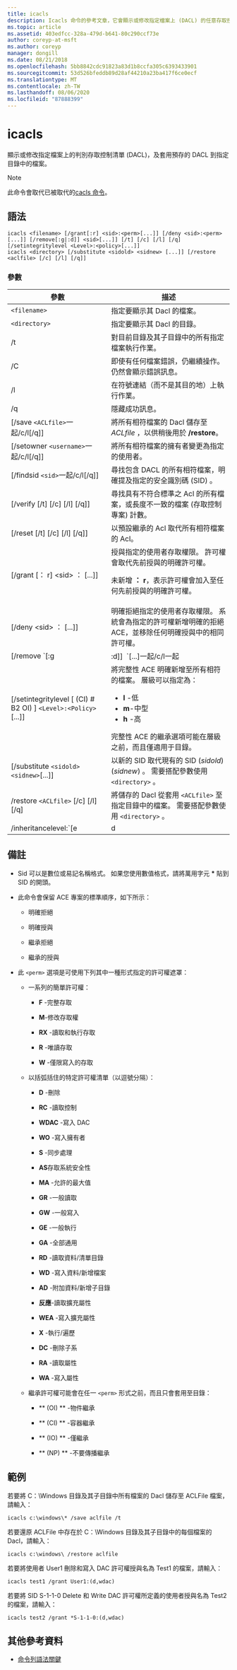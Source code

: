 ```yaml
---
title: icacls
description: Icacls 命令的參考文章，它會顯示或修改指定檔案上 (DACL) 的任意存取控制清單，並將預存的 Dacl 套用到指定目錄中的檔案。
ms.topic: article
ms.assetid: 403edfcc-328a-479d-b641-80c290ccf73e
author: coreyp-at-msft
ms.author: coreyp
manager: dongill
ms.date: 08/21/2018
ms.openlocfilehash: 5bb8842cdc91823a83d1b8ccfa305c6393433901
ms.sourcegitcommit: 53d526bfeddb89d28af44210a23ba417f6ce0ecf
ms.translationtype: MT
ms.contentlocale: zh-TW
ms.lasthandoff: 08/06/2020
ms.locfileid: "87888399"
---
```

# <a name="icacls"></a>icacls

顯示或修改指定檔案上的判別存取控制清單 (DACL)，及套用預存的 DACL 到指定目錄中的檔案。

> [!NOTE]
> 此命令會取代已被取代的[cacls 命令](cacls.md)。

## <a name="syntax"></a>語法

```
icacls <filename> [/grant[:r] <sid>:<perm>[...]] [/deny <sid>:<perm>[...]] [/remove[:g|:d]] <sid>[...]] [/t] [/c] [/l] [/q] [/setintegritylevel <Level>:<policy>[...]]
icacls <directory> [/substitute <sidold> <sidnew> [...]] [/restore <aclfile> [/c] [/l] [/q]]
```

### <a name="parameters"></a>參數

| 參數 | 描述 |
| --------- | ----------- |
| `<filename>` | 指定要顯示其 Dacl 的檔案。 |
| `<directory>` | 指定要顯示其 Dacl 的目錄。 |
| /t | 對目前目錄及其子目錄中的所有指定檔案執行作業。 |
| /C | 即使有任何檔案錯誤，仍繼續操作。 仍然會顯示錯誤訊息。 |
| /l | 在符號連結（而不是其目的地）上執行作業。 |
| /q | 隱藏成功訊息。 |
| [/save `<ACLfile>`一起/c/l[/q]] | 將所有相符檔案的 Dacl 儲存至*ACLfile* ，以供稍後用於 **/restore**。 |
| [/setowner `<username>`一起/c/l[/q]] | 將所有相符檔案的擁有者變更為指定的使用者。 |
| [/findsid `<sid>`一起/c/l[/q]] | 尋找包含 DACL 的所有相符檔案，明確提及指定的安全識別碼 (SID) 。 |
| [/verify [/t] [/c] [/l] [/q]] | 尋找具有不符合標準之 Acl 的所有檔案，或長度不一致的檔案 (存取控制專案) 計數。 |
| [/reset [/t] [/c] [/l] [/q]] | 以預設繼承的 Acl 取代所有相符檔案的 Acl。 |
| [/grant [： r] \<sid> ： <perm> [...]] | 授與指定的使用者存取權限。 許可權會取代先前授與的明確許可權。<p>未新增 **： r**，表示許可權會加入至任何先前授與的明確許可權。 |
| [/deny \<sid> ： <perm> [...]] | 明確拒絕指定的使用者存取權限。 系統會為指定的許可權新增明確的拒絕 ACE，並移除任何明確授與中的相同許可權。 |
| [/remove `[:g | :d]]` `<sid>`[...]一起/c/l一起 | 從 DACL 中移除所有出現的指定 SID。 此命令也可以使用：<ul><li>**： g** -移除所有已授與指定 SID 的許可權。</li><li>**:d** -移除指定之 SID 的所有已拒絕許可權。 |
| [/setintegritylevel [ (CI) # B2 OI) ] `<Level>:<Policy>`[...]] | 將完整性 ACE 明確新增至所有相符的檔案。 層級可以指定為：<ul><li>**l** -低</li><li>**m**-中型</li><li>**h** -高</li></ul>完整性 ACE 的繼承選項可能在層級之前，而且僅適用于目錄。 |
| [/substitute `<sidold> <sidnew>`[...]] | 以新的 SID 取代現有的 SID (*sidold*)  (*sidnew*) 。 需要搭配參數使用 `<directory>` 。 |
| /restore `<ACLfile>` [/c] [/l] [/q] | 將儲存的 Dacl 從套用 `<ACLfile>` 至指定目錄中的檔案。 需要搭配參數使用 `<directory>` 。 |
| /inheritancelevel:`[e | d | r]` | 設定繼承層級，可以是：<ul><li>**e** -啟用繼承</li><li>**d** -停用繼承並複製 ace</li><li>**r** -移除所有繼承的 ace</li></ul> |

## <a name="remarks"></a>備註

- Sid 可以是數位或易記名稱格式。 如果您使用數值格式，請將萬用字元 **&#42;** 貼到 SID 的開頭。

- 此命令會保留 ACE 專案的標準順序，如下所示：

    - 明確拒絕

    -  明確授與

    - 繼承拒絕

    - 繼承的授與

- 此 `<perm>` 選項是可使用下列其中一種形式指定的許可權遮罩：

    - 一系列的簡單許可權：

      - **F** -完整存取

      - **M**-修改存取權

      - **RX** -讀取和執行存取

      - **R** -唯讀存取

      - **W** -僅限寫入的存取

    - 以括弧括住的特定許可權清單（以逗號分隔）：

      - **D** -刪除

      - **RC** -讀取控制

      - **WDAC** -寫入 DAC

      - **WO** -寫入擁有者

      - **S** -同步處理

      - **AS**存取系統安全性

      - **MA** -允許的最大值

      - **GR** -一般讀取

      - **GW** -一般寫入

      - **GE** -一般執行

      - **GA** -全部通用

      - **RD** -讀取資料/清單目錄

      - **WD** -寫入資料/新增檔案

      - **AD** -附加資料/新增子目錄

      - **反應**-讀取擴充屬性

      - **WEA** -寫入擴充屬性

      - **X** -執行/遍歷

      - **DC** -刪除子系

      - **RA** -讀取屬性

      - **WA** -寫入屬性

  - 繼承許可權可能會在任一 `<perm>` 形式之前，而且只會套用至目錄：

      - ** (OI) ** -物件繼承

      - ** (CI) ** -容器繼承

      - ** (IO) ** -僅繼承

      - ** (NP) ** -不要傳播繼承

## <a name="examples"></a>範例

若要將 C：\Windows 目錄及其子目錄中所有檔案的 Dacl 儲存至 ACLFile 檔案，請輸入：

```
icacls c:\windows\* /save aclfile /t
```

若要還原 ACLFile 中存在於 C：\Windows 目錄及其子目錄中的每個檔案的 Dacl，請輸入：

```
icacls c:\windows\ /restore aclfile
```

若要將使用者 User1 刪除和寫入 DAC 許可權授與名為 Test1 的檔案，請輸入：

```
icacls test1 /grant User1:(d,wdac)
```

若要將 SID S-1-1-0 Delete 和 Write DAC 許可權所定義的使用者授與名為 Test2 的檔案，請輸入：

```
icacls test2 /grant *S-1-1-0:(d,wdac)
```

## <a name="additional-references"></a>其他參考資料

- [命令列語法關鍵](command-line-syntax-key.md)
